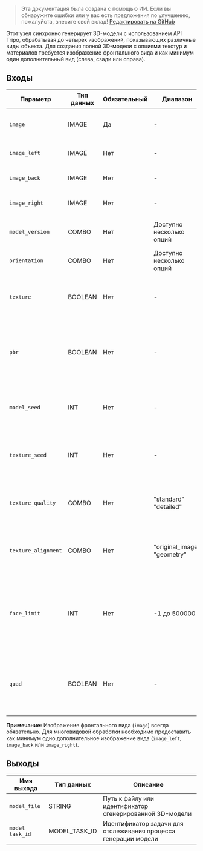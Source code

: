 > Эта документация была создана с помощью ИИ. Если вы обнаружите ошибки или у вас есть предложения по улучшению, пожалуйста, внесите свой вклад! [Редактировать на GitHub](https://github.com/Comfy-Org/embedded-docs/blob/main/comfyui_embedded_docs/docs/TripoMultiviewToModelNode/ru.md)

Этот узел синхронно генерирует 3D-модели с использованием API Tripo, обрабатывая до четырех изображений, показывающих различные виды объекта. Для создания полной 3D-модели с опциями текстур и материалов требуется изображение фронтального вида и как минимум один дополнительный вид (слева, сзади или справа).

## Входы

| Параметр | Тип данных | Обязательный | Диапазон | Описание |
|-----------|-----------|----------|-------|-------------|
| `image` | IMAGE | Да | - | Изображение фронтального вида объекта (обязательно) |
| `image_left` | IMAGE | Нет | - | Изображение левого вида объекта |
| `image_back` | IMAGE | Нет | - | Изображение заднего вида объекта |
| `image_right` | IMAGE | Нет | - | Изображение правого вида объекта |
| `model_version` | COMBO | Нет | Доступно несколько опций | Версия модели Tripo для использования при генерации |
| `orientation` | COMBO | Нет | Доступно несколько опций | Настройка ориентации для 3D-модели |
| `texture` | BOOLEAN | Нет | - | Следует ли генерировать текстуры для модели (по умолчанию: True) |
| `pbr` | BOOLEAN | Нет | - | Следует ли генерировать PBR (Physically Based Rendering) материалы (по умолчанию: True) |
| `model_seed` | INT | Нет | - | Случайное начальное значение для генерации модели (по умолчанию: 42) |
| `texture_seed` | INT | Нет | - | Случайное начальное значение для генерации текстур (по умолчанию: 42) |
| `texture_quality` | COMBO | Нет | "standard"<br>"detailed" | Уровень качества для генерации текстур (по умолчанию: "standard") |
| `texture_alignment` | COMBO | Нет | "original_image"<br>"geometry" | Метод выравнивания текстур на модели (по умолчанию: "original_image") |
| `face_limit` | INT | Нет | -1 до 500000 | Максимальное количество граней в генерируемой модели, -1 означает отсутствие ограничения (по умолчанию: -1) |
| `quad` | BOOLEAN | Нет | - | Следует ли генерировать геометрию на основе квадов вместо треугольников (по умолчанию: False) |

**Примечание:** Изображение фронтального вида (`image`) всегда обязательно. Для многовидовой обработки необходимо предоставить как минимум одно дополнительное изображение вида (`image_left`, `image_back` или `image_right`).

## Выходы

| Имя выхода | Тип данных | Описание |
|-------------|-----------|-------------|
| `model_file` | STRING | Путь к файлу или идентификатор сгенерированной 3D-модели |
| `model task_id` | MODEL_TASK_ID | Идентификатор задачи для отслеживания процесса генерации модели |
